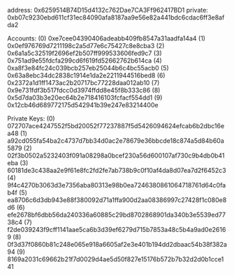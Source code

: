address: 0x6259514B74D15d4132c762Dae7CA3Ff962417BD1
private: 0xb07c9230ebd611cf31ec84090afa8187aa9e56e82a441bdc6cdac6ff3e8afda2


Accounts:
(0) 0xe7cee04390406adeabb409fb8547a31aadfa14a4
(1) 0x0ef976769d7211198c2a5d77e6c75427c8e8cba3
(2) 0x6a1a5c32519f2696ef2b507ff999533606fed9c7
(3) 0x751ad9e55fdcfa299cd6f619fd52662762b614ca
(4) 0xa8f3e84fc24c039bcb257eb25044b6c4bc55acb0
(5) 0x63a8ebc34dc2838c1914e1da2e2211944516bed8
(6) 0x2372a1d1ff1473ac2b20717bc77228daa012ab10
(7) 0x9e731fdf3b517fdcc0d3974ffdd8e45f8b333c86
(8) 0x5d7da03b3e20ec64b2e718416103fcfacf554dd1
(9) 0x12cb46d689772175d542941b39e247e83214400e

Private Keys:
(0) 072707ace4247552f5bd20052f77237887f5d5426094624efcab6b2dbc16ea48
(1) a92cd055fa54ba2c4737d7bb34d0ac2e78679e36bbcde18c874a5d84b60a5879
(2) 02f3b0502a5232403f091a08298a0bcef230a56d600107af730c9b4db0b41eba
(3) 60181de3c438aa2e9f61e8fc2fd2fe7ab738b9c0f10af4da8d07ea7d2f6452c3
(4) 9f4c4270b3063d3e7356aba80313e98b0ea7246380861064718761d64c0fab4f
(5) ea8706c6d3db943e88f380092d71a1ffa900d2aa08386997c27428f1c080e8d6
(6) efe2678bf6dbb56da240336a60885c29bd8702868901da340b3e5539ed7738c4
(7) f2de039243f9cff1141aae5ca6b3d39ef6279d715b7853a48c5b4a9ad0e26169
(8) 0f3d37f0860b81c248e065e918a6605af2e3e401b194dd2dbaac54b38f382a94
(9) 8169a2031c69662b21f7d0029d4ae5d50f827e15176b572b7b32d2d0b1cce141

